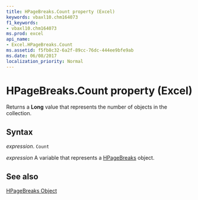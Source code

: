 ```yaml
---
title: HPageBreaks.Count property (Excel)
keywords: vbaxl10.chm164073
f1_keywords:
- vbaxl10.chm164073
ms.prod: excel
api_name:
- Excel.HPageBreaks.Count
ms.assetid: f5fb8c32-6a2f-89cc-76dc-444ee9bfe9ab
ms.date: 06/08/2017
localization_priority: Normal
---
```



# HPageBreaks.Count property (Excel)

Returns a  **Long** value that represents the number of objects in the collection.


## Syntax

_expression_. `Count`

_expression_ A variable that represents a [HPageBreaks](Excel.HPageBreaks.md) object.


## See also


[HPageBreaks Object](Excel.HPageBreaks.md)

